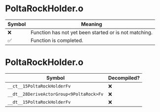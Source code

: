 # PoltaRockHolder.o
| Symbol | Meaning 
| ------------- | ------------- 
| :x: | Function has not yet been started or is not matching. 
| :white_check_mark: | Function is completed. 


# PoltaRockHolder.o
| Symbol | Decompiled? |
| ------------- | ------------- |
| `__ct__15PoltaRockHolderFv` | :x: |
| `__dt__28DeriveActorGroup<9PoltaRock>Fv` | :x: |
| `__dt__15PoltaRockHolderFv` | :x: |
